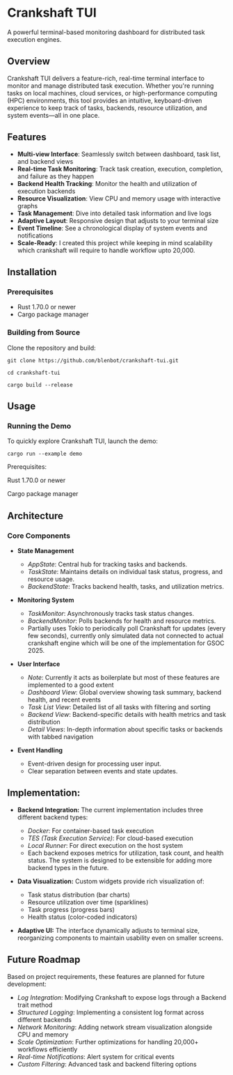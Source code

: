 # Crankshaft TUI

A powerful terminal-based monitoring dashboard for distributed task execution engines.

## Overview

Crankshaft TUI delivers a feature-rich, real-time terminal interface to monitor and manage distributed task execution. Whether you're running tasks on local machines, cloud services, or high-performance computing (HPC) environments, this tool provides an intuitive, keyboard-driven experience to keep track of tasks, backends, resource utilization, and system events—all in one place.

## Features

 - **Multi-view Interface**: Seamlessly switch between dashboard, task list, and backend views
 - **Real-time Task Monitoring**: Track task creation, execution, completion, and failure as they happen
 - **Backend Health Tracking**: Monitor the health and utilization of execution backends
 - **Resource Visualization**: View CPU and memory usage with interactive graphs
 - **Task Management**: Dive into detailed task information and live logs
 - **Adaptive Layout**: Responsive design that adjusts to your terminal size
 - **Event Timeline**: See a chronological display of system events and notifications
 - **Scale-Ready**: I created this project while keeping in mind scalability which crankshaft will require to handle workflow upto 20,000.

## Installation

### Prerequisites

- Rust 1.70.0 or newer
- Cargo package manager

### Building from Source

Clone the repository and build:

```
git clone https://github.com/blenbot/crankshaft-tui.git

cd crankshaft-tui

cargo build --release
```

## Usage

### Running the Demo

To quickly explore Crankshaft TUI, launch the demo:

```
cargo run --example demo
```

Prerequisites:

Rust 1.70.0 or newer

Cargo package manager

## Architecture

### Core Components

- **State Management**
    - *AppState*: Central hub for tracking tasks and backends.
    - *TaskState*: Maintains details on individual task status, progress, and resource usage.
    - *BackendState*: Tracks backend health, tasks, and utilization metrics.

- **Monitoring System**
    - *TaskMonitor*: Asynchronously tracks task status changes.
    - *BackendMonitor*: Polls backends for health and resource metrics.
    - Partially uses Tokio to periodically poll Crankshaft for updates (every few seconds), currently only simulated data not connected to actual crankshaft engine which will be one of the implementation for GSOC 2025.

- **User Interface**
   - *Note*: Currently it acts as boilerplate but most of these features are implemented to a good extent
   - *Dashboard View*: Global overview showing task summary, backend health, and recent events
   - *Task List View*: Detailed list of all tasks with filtering and sorting
   - *Backend View*: Backend-specific details with health metrics and task distribution
   - *Detail Views*: In-depth information about specific tasks or backends with tabbed navigation

- **Event Handling**
   - Event-driven design for processing user input.
   - Clear separation between events and state updates.


## Implementation:
 - **Backend Integration:**
  The current implementation includes three different backend types:
   - *Docker*: For container-based task execution
   - *TES (Task Execution Service)*: For cloud-based execution
   - *Local Runner*: For direct execution on the host system
   - Each backend exposes metrics for utilization, task count, and health status. The system is designed to be extensible for adding more backend types in the future.

 - **Data Visualization:**
  Custom widgets provide rich visualization of:
   - Task status distribution (bar charts)
   - Resource utilization over time (sparklines)
   - Task progress (progress bars)
   - Health status (color-coded indicators)
 - **Adaptive UI:**
   The interface dynamically adjusts to terminal size, reorganizing components to maintain usability even on smaller screens.

## Future Roadmap
 Based on project requirements, these features are planned for future development:
   - *Log Integration*: Modifying Crankshaft to expose logs through a Backend trait method
   - *Structured Logging*: Implementing a consistent log format across different backends
   - *Network Monitoring*: Adding network stream visualization alongside CPU and memory
   - *Scale Optimization*: Further optimizations for handling 20,000+ workflows efficiently
   - *Real-time Notifications*: Alert system for critical events
   - *Custom Filtering*: Advanced task and backend filtering options